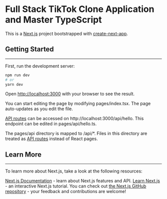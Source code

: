 # Full Stack TikTok Clone Application and Master TypeScript

This is a [Next.js](https://nextjs.org/) project bootstrapped with [create-next-app](https://github.com/vercel/next.js/tree/canary/packages/create-next-app).

## Getting Started
---

First, run the development server:

```bash
npm run dev
# or
yarn dev
```

Open [http://localhost:3000](http://localhost:3000) with your browser to see the result.

You can start editing the page by modifying pages/index.tsx. The page auto-updates as you edit the file.

[API routes](https://nextjs.org/docs/api-routes/introduction) can be accessed on http://localhost:3000/api/hello. This endpoint can be edited in pages/api/hello.ts.

The pages/api directory is mapped to /api/*. Files in this directory are treated as [API routes](https://nextjs.org/docs/api-routes/introduction) instead of React pages.

## Learn More
---
To learn more about Next.js, take a look at the following resources:

[Next.js Documentation](https://nextjs.org/docs) - learn about Next.js features and API.
[Learn Next.js](https://nextjs.org/learn/foundations/about-nextjs) - an interactive Next.js tutorial.
You can check out [the Next.js GitHub repository](https://github.com/vercel/next.js/) - your feedback and contributions are welcome!
